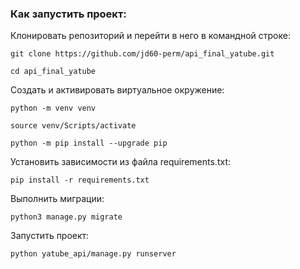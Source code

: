 ### Как запустить проект:

Клонировать репозиторий и перейти в него в командной строке:

```
git clone https://github.com/jd60-perm/api_final_yatube.git
```

```
cd api_final_yatube
```

Cоздать и активировать виртуальное окружение:

```
python -m venv venv
```

```
source venv/Scripts/activate
```

```
python -m pip install --upgrade pip
```

Установить зависимости из файла requirements.txt:

```
pip install -r requirements.txt
```

Выполнить миграции:

```
python3 manage.py migrate
```

Запустить проект:

```
python yatube_api/manage.py runserver
```
